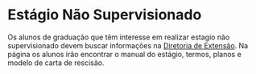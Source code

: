 # Estágio Não Supervisionado

Os alunos de graduação que têm interesse em realizar estagio não supervisionado devem buscar informações na [Diretoria de Extensão](http://www.cefet-rj.br/index.php/estagio-emprego-aluno/graduacao).
Na página os alunos irão encontrar o manual do estágio, termos, planos e modelo de carta de rescisão.
